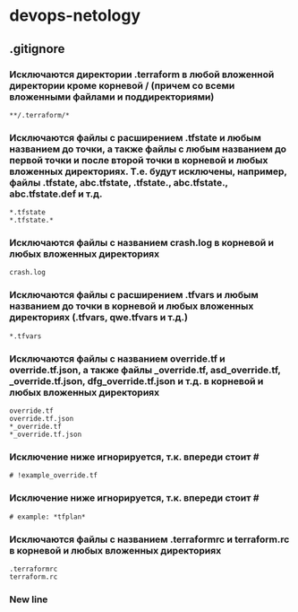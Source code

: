 # devops-netology
## .gitignore

### Исключаются директории .terraform в любой вложенной директории кроме корневой / (причем со всеми вложенными файлами и поддиректориями)
```**/.terraform/*```

### Исключаются  файлы с расширением .tfstate и любым названием до точки, а также файлы с любым названием до первой точки и после второй точки в корневой и любых вложенных директориях. Т.е. будут исключены, например, файлы .tfstate, abc.tfstate, .tfstate., abc.tfstate., abc.tfstate.def и т.д.
```
*.tfstate
*.tfstate.*
```

### Исключаются файлы с названием crash.log в корневой и любых вложенных директориях
```crash.log```

### Исключаются  файлы с расширением .tfvars и любым названием до точки в корневой и любых вложенных директориях (.tfvars, qwe.tfvars и т.д.)
```*.tfvars```

### Исключаются файлы с названием override.tf и override.tf.json, а также файлы _override.tf, asd_override.tf, _override.tf.json, dfg_override.tf.json и т.д. в корневой и любых вложенных директориях
```
override.tf
override.tf.json
*_override.tf
*_override.tf.json
```
### Исключение ниже игнорируется, т.к. впереди стоит \#
```# !example_override.tf```

### Исключение ниже игнорируется, т.к. впереди стоит \#
```# example: *tfplan*```

### Исключаются файлы с названием .terraformrc и terraform.rc в корневой и любых вложенных директориях
```
.terraformrc
terraform.rc
```
### New line
